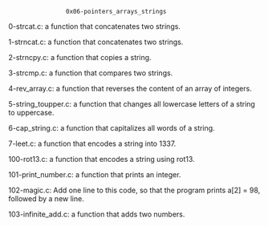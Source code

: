 					0x06-pointers_arrays_strings

0-strcat.c: a function that concatenates two strings.

1-strncat.c: a function that concatenates two strings.

2-strncpy.c: a function that copies a string.

3-strcmp.c: a function that compares two strings.

4-rev_array.c: a function that reverses the content of an array of integers.

5-string_toupper.c: a function that changes all lowercase letters of a string to uppercase.

6-cap_string.c: a function that capitalizes all words of a string.

7-leet.c: a function that encodes a string into 1337.

100-rot13.c: a function that encodes a string using rot13.

101-print_number.c: a function that prints an integer.

102-magic.c: Add one line to this code, so that the program prints a[2] = 98, followed by a new line.

103-infinite_add.c: a function that adds two numbers.
